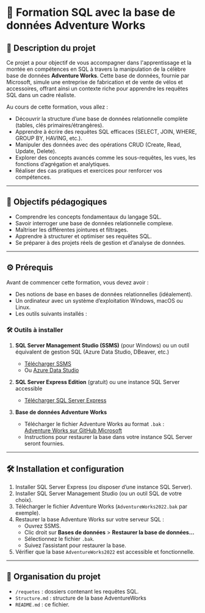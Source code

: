 # 🚀 Formation SQL avec la base de données Adventure Works

## 📖 Description du projet

Ce projet a pour objectif de vous accompagner dans l'apprentissage et la montée en compétences en SQL à travers la manipulation de la célèbre base de données **Adventure Works**. Cette base de données, fournie par Microsoft, simule une entreprise de fabrication et de vente de vélos et accessoires, offrant ainsi un contexte riche pour apprendre les requêtes SQL dans un cadre réaliste.

Au cours de cette formation, vous allez :  
- Découvrir la structure d’une base de données relationnelle complète (tables, clés primaires/étrangères).  
- Apprendre à écrire des requêtes SQL efficaces (SELECT, JOIN, WHERE, GROUP BY, HAVING, etc.).  
- Manipuler des données avec des opérations CRUD (Create, Read, Update, Delete).  
- Explorer des concepts avancés comme les sous-requêtes, les vues, les fonctions d’agrégation et analytiques.  
- Réaliser des cas pratiques et exercices pour renforcer vos compétences.

---

## 🎯 Objectifs pédagogiques

- Comprendre les concepts fondamentaux du langage SQL.  
- Savoir interroger une base de données relationnelle complexe.  
- Maîtriser les différentes jointures et filtrages.  
- Apprendre à structurer et optimiser ses requêtes SQL.  
- Se préparer à des projets réels de gestion et d’analyse de données.

---

## ⚙️ Prérequis

Avant de commencer cette formation, vous devez avoir :

- Des notions de base en bases de données relationnelles (idéalement).  
- Un ordinateur avec un système d’exploitation Windows, macOS ou Linux.  
- Les outils suivants installés :

### 🛠️ Outils à installer

1. **SQL Server Management Studio (SSMS)** (pour Windows) ou un outil équivalent de gestion SQL (Azure Data Studio, DBeaver, etc.)  
   - [Télécharger SSMS](https://learn.microsoft.com/en-us/sql/ssms/download-sql-server-management-studio-ssms)  
   - Ou [Azure Data Studio](https://learn.microsoft.com/en-us/sql/azure-data-studio/download-azure-data-studio)

2. **SQL Server Express Edition** (gratuit) ou une instance SQL Server accessible  
   - [Télécharger SQL Server Express](https://www.microsoft.com/en-us/sql-server/sql-server-downloads)

3. **Base de données Adventure Works**  
   - Télécharger le fichier Adventure Works au format `.bak` :  
     [Adventure Works sur GitHub Microsoft](https://learn.microsoft.com/fr-fr/sql/samples/adventureworks-install-configure?view=sql-server-ver17&tabs=ssms)  
   - Instructions pour restaurer la base dans votre instance SQL Server seront fournies.

---

## 🛠️ Installation et configuration

1. Installer SQL Server Express (ou disposer d’une instance SQL Server).  
2. Installer SQL Server Management Studio (ou un outil SQL de votre choix).  
3. Télécharger le fichier Adventure Works (`AdventureWorks2022.bak` par exemple).  
4. Restaurer la base Adventure Works sur votre serveur SQL :  
   - Ouvrez SSMS.  
   - Clic droit sur **Bases de données** > **Restaurer la base de données...**  
   - Sélectionnez le fichier `.bak`.  
   - Suivez l’assistant pour restaurer la base.  
5. Vérifier que la base `AdventureWorks2022` est accessible et fonctionnelle.

---

## 📂 Organisation du projet

- `/requetes` : dossiers contenant les requêtes SQL.  
- `Structure.md` : structure de la base AdventureWorks
- `README.md` : ce fichier.


